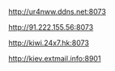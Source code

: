http://ur4nww.ddns.net:8073

http://91.222.155.56:8073

http://kiwi.24x7.hk:8073

http://kiev.extmail.info:8901
